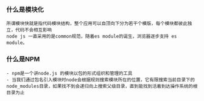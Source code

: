 <!--
 * @Author: ZYH
 * @Date: 2022-09-02 08:13:59
 * @LastEditTime: 2022-09-02 08:32:30
 * @Description: 
-->


### 什么是模块化
    所谓模块快就是指代码模块结构，整个应用可以自顶向下分为若干个模版，每个模块都彼此独立，代码不会相互影响
    node js 一直采用的是common规范，随着es module的诞生，浏览器逐步支持 es module。
    
### 什么是NPM
    - npm是一个讲node.js 的模块以包的形式组织和管理的工具
    - 当我们通过包名引入模块时node会根据规则搜索模块所在的位置，它有限搜索当前目录下的node_modules目录，如果找不到会递归向上搜索父级目录，直到能找到活着到达操作系统的根目录为止
